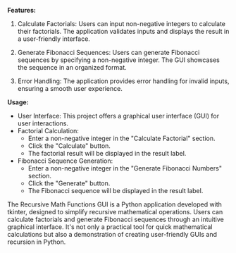 **Features:**

1. Calculate Factorials: Users can input non-negative integers to calculate their factorials. The application validates inputs and displays the result in a user-friendly interface.

2. Generate Fibonacci Sequences: Users can generate Fibonacci sequences by specifying a non-negative integer. The GUI showcases the sequence in an organized format.

3. Error Handling: The application provides error handling for invalid inputs, ensuring a smooth user experience.

**Usage:**

- User Interface: This project offers a graphical user interface (GUI) for user interactions.
- Factorial Calculation:
  - Enter a non-negative integer in the "Calculate Factorial" section.
  - Click the "Calculate" button.
  - The factorial result will be displayed in the result label.
- Fibonacci Sequence Generation:
  - Enter a non-negative integer in the "Generate Fibonacci Numbers" section.
  - Click the "Generate" button.
  - The Fibonacci sequence will be displayed in the result label.

The Recursive Math Functions GUI is a Python application developed with tkinter, designed to simplify recursive mathematical operations. Users can calculate factorials and generate Fibonacci sequences through an intuitive graphical interface. It's not only a practical tool for quick mathematical calculations but also a demonstration of creating user-friendly GUIs and recursion in Python.
